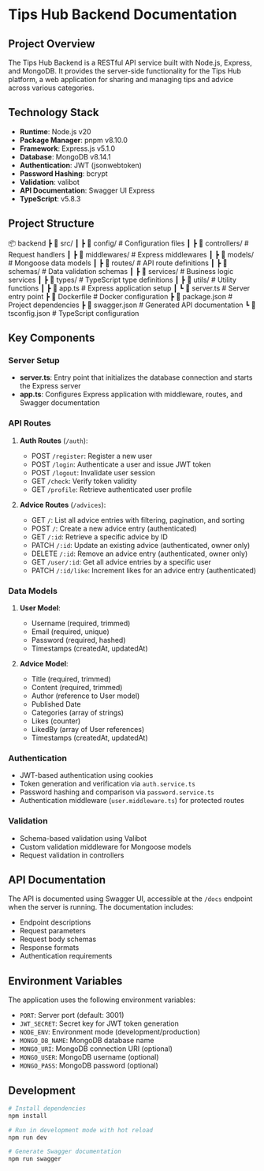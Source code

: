 # Tips Hub Backend Documentation

## Project Overview

The Tips Hub Backend is a RESTful API service built with Node.js, Express, and MongoDB. It provides the server-side functionality for the Tips Hub platform, a web application for sharing and managing tips and advice across various categories.

## Technology Stack

- **Runtime**: Node.js v20
- **Package Manager**: pnpm v8.10.0
- **Framework**: Express.js v5.1.0
- **Database**: MongoDB v8.14.1
- **Authentication**: JWT (jsonwebtoken)
- **Password Hashing**: bcrypt
- **Validation**: valibot
- **API Documentation**: Swagger UI Express
- **TypeScript**: v5.8.3

## Project Structure

📦 backend
┣ 📂 src/
┃ ┣ 📂 config/         # Configuration files
┃ ┣ 📂 controllers/    # Request handlers
┃ ┣ 📂 middlewares/    # Express middlewares
┃ ┣ 📂 models/         # Mongoose data models
┃ ┣ 📂 routes/         # API route definitions
┃ ┣ 📂 schemas/        # Data validation schemas
┃ ┣ 📂 services/       # Business logic services
┃ ┣ 📂 types/          # TypeScript type definitions
┃ ┣ 📂 utils/          # Utility functions
┃ ┣ 📜 app.ts          # Express application setup
┃ ┗ 📜 server.ts       # Server entry point
┣ 📜 Dockerfile        # Docker configuration
┣ 📜 package.json      # Project dependencies
┣ 📜 swagger.json      # Generated API documentation
┗ 📜 tsconfig.json     # TypeScript configuration

## Key Components

### Server Setup

- **server.ts**: Entry point that initializes the database connection and starts the Express server
- **app.ts**: Configures Express application with middleware, routes, and Swagger documentation

### API Routes

1. **Auth Routes** (`/auth`):
   - POST `/register`: Register a new user
   - POST `/login`: Authenticate a user and issue JWT token
   - POST `/logout`: Invalidate user session
   - GET `/check`: Verify token validity
   - GET `/profile`: Retrieve authenticated user profile

2. **Advice Routes** (`/advices`):
   - GET `/`: List all advice entries with filtering, pagination, and sorting
   - POST `/`: Create a new advice entry (authenticated)
   - GET `/:id`: Retrieve a specific advice by ID
   - PATCH `/:id`: Update an existing advice (authenticated, owner only)
   - DELETE `/:id`: Remove an advice entry (authenticated, owner only)
   - GET `/user/:id`: Get all advice entries by a specific user
   - PATCH `/:id/like`: Increment likes for an advice entry (authenticated)

### Data Models

1. **User Model**:
   - Username (required, trimmed)
   - Email (required, unique)
   - Password (required, hashed)
   - Timestamps (createdAt, updatedAt)

2. **Advice Model**:
   - Title (required, trimmed)
   - Content (required, trimmed)
   - Author (reference to User model)
   - Published Date
   - Categories (array of strings)
   - Likes (counter)
   - LikedBy (array of User references)
   - Timestamps (createdAt, updatedAt)

### Authentication

- JWT-based authentication using cookies
- Token generation and verification via `auth.service.ts`
- Password hashing and comparison via `password.service.ts`
- Authentication middleware (`user.middleware.ts`) for protected routes

### Validation

- Schema-based validation using Valibot
- Custom validation middleware for Mongoose models
- Request validation in controllers

## API Documentation

The API is documented using Swagger UI, accessible at the `/docs` endpoint when the server is running. The documentation includes:

- Endpoint descriptions
- Request parameters
- Request body schemas
- Response formats
- Authentication requirements

## Environment Variables

The application uses the following environment variables:

- `PORT`: Server port (default: 3001)
- `JWT_SECRET`: Secret key for JWT token generation
- `NODE_ENV`: Environment mode (development/production)
- `MONGO_DB_NAME`: MongoDB database name
- `MONGO_URI`: MongoDB connection URI (optional)
- `MONGO_USER`: MongoDB username (optional)
- `MONGO_PASS`: MongoDB password (optional)

## Development

```bash
# Install dependencies
npm install
```

```bash
# Run in development mode with hot reload
npm run dev
```

```bash
# Generate Swagger documentation
npm run swagger
```